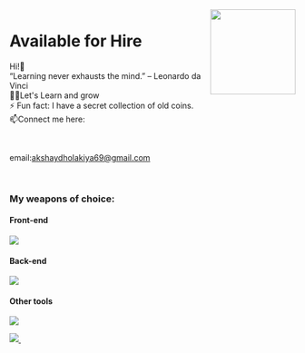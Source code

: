 <img align ="right" src = "https://i.stack.imgur.com/smGdy.gif" width="150" height="150">
<h1>Available for Hire</h1>

Hi!👋<br />
“Learning never exhausts the mind.” – Leonardo da Vinci <br />
👨‍💻Let's Learn and grow<br />
⚡ Fun fact: I have a secret collection of old coins. <br />
 📫Connect me here:
 
 <br />
 
 email:akshaydholakiya69@gmail.com

<br />

### My weapons of choice:

#### Front-end
<img src="https://skillicons.dev/icons?i=html,css,js,,react,bootstrap,materialui,tailwind,nextjs,redux,regex,react,sass,styledcomponents&perline=10" />

#### Back-end
<img src="https://skillicons.dev/icons?i=,nodejs,express,nextjs,mongodb,,firebase&perline=10" />

#### Other tools
<img src="https://skillicons.dev/icons?i=git,vscode,github,&perline=10" />

<br />

 <p>
  <a href="https://in.linkedin.com/in/akshay-dholakiya-665159263/">
    <img src="https://img.shields.io/badge/akshay-dholakiya-665159263?style=flat&logo=linkedin">
  </a> &nbsp; 

 
</p>
